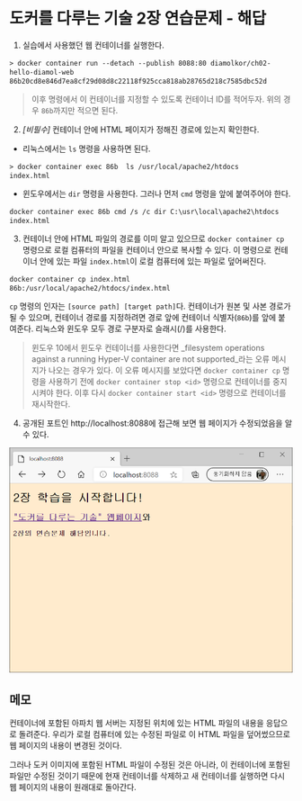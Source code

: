# 도커를 다루는 기술 2장 연습문제 - 해답

1. 실습에서 사용했던 웹 컨테이너를 실행한다.

```
> docker container run --detach --publish 8088:80 diamolkor/ch02-hello-diamol-web
86b20cd8e846d7ea8cf29d08d8c22118f925cca818ab28765d218c7585dbc52d
```

> 이후 명령에서 이 컨테이너를 지정할 수 있도록 컨테이너 ID를 적어두자. 위의 경우 `86b`까지만 적으면 된다.

2. _[비필수]_ 컨테이너 안에 HTML 페이지가 정해진 경로에 있는지 확인한다.

- 리눅스에서는 `ls` 명령을 사용하면 된다.

```
> docker container exec 86b  ls /usr/local/apache2/htdocs
index.html
```

- 윈도우에서는 `dir` 명령을 사용한다. 그러나 먼저 `cmd` 명령을 앞에 붙여주어야 한다.

```
docker container exec 86b cmd /s /c dir C:\usr\local\apache2\htdocs
index.html
```

3. 컨테이너 안에 HTML 파일의 경로를 이미 알고 있으므로 `docker container cp` 명령으로 로컬 컴퓨터의 파일을 컨테이너 안으로 복사할 수 있다. 이 명령으로 컨테이너 안에 있는 파일 `index.html`이 로컬 컴퓨터에 있는 파일로 덮어써진다.

```
docker container cp index.html 86b:/usr/local/apache2/htdocs/index.html
```

`cp` 명령의 인자는 `[source path] [target path]`다. 컨테이너가 원본 및 사본 경로가 될 수 있으며, 컨테이너 경로를 지정하려면 경로 앞에 컨테이너 식별자(`86b`)를 앞에 붙여준다. 리눅스와 윈도우 모두 경로 구분자로 슬래시(/)를 사용한다.

> 윈도우 10에서 윈도우 컨테이너를 사용한다면 _filesystem operations against a running Hyper-V container are not supported_라는 오류 메시지가 나오는 경우가 있다. 이 오류 메시지를 보았다면 `docker container cp` 명령을 사용하기 전에 `docker container stop <id>` 명령으로 컨테이너를 중지시켜야 한다. 이후 다시 `docker container start <id>` 명령으로 컨테이너를 재시작한다.

4. 공개된 포트인 http://localhost:8088에 접근해 보면 웹 페이지가 수정되었음을 알 수 있다.


![](new-website.png)

## 메모

컨테이너에 포함된 아파치 웹 서버는 지정된 위치에 있는 HTML 파일의 내용을 응답으로 돌려준다. 우리가 로컬 컴퓨터에 있는 수정된 파일로 이 HTML 파일을 덮어썼으므로 웹 페이지의 내용이 변경된 것이다.

그러나 도커 이미지에 포함된 HTML 파일이 수정된 것은 아니라, 이 컨테이너에 포함된 파일만 수정된 것이기 때문에 현재 컨테이너를 삭제하고 새 컨테이너를 실행하면 다시 웹 페이지의 내용이 원래대로 돌아간다.